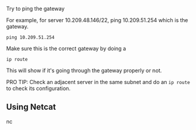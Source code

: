 Try to ping the gateway

For example, for server 10.209.48.146/22, ping 10.209.51.254 which is the gateway.

```
ping 10.209.51.254
```

Make sure this is the correct gateway by doing a 

```
ip route
```

This will show if it's going through the gateway properly or not. 

PRO TIP: Check an adjacent server in the same subnet and do an `ip route` to check its configuration.

## Using Netcat

nc